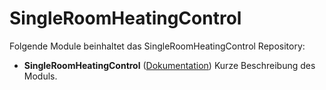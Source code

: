 # SingleRoomHeatingControl

Folgende Module beinhaltet das SingleRoomHeatingControl Repository:

- __SingleRoomHeatingControl__ ([Dokumentation](SingleRoomHeatingControl))
	Kurze Beschreibung des Moduls.